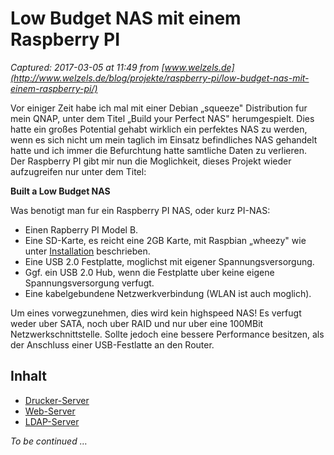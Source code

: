 # Low Budget NAS mit einem Raspberry PI

_Captured: 2017-03-05 at 11:49 from [www.welzels.de](http://www.welzels.de/blog/projekte/raspberry-pi/low-budget-nas-mit-einem-raspberry-pi/)_

Vor einiger Zeit habe ich mal mit einer Debian „squeeze" Distribution fur mein QNAP, unter dem Titel „Build your Perfect NAS" herumgespielt. Dies hatte ein großes Potential gehabt wirklich ein perfektes NAS zu werden, wenn es sich nicht um mein taglich im Einsatz befindliches NAS gehandelt hatte und ich immer die Befurchtung hatte samtliche Daten zu verlieren.  
Der Raspberry PI gibt mir nun die Moglichkeit, dieses Projekt wieder aufzugreifen nur unter dem Titel:

**Built a Low Budget NAS**

Was benotigt man fur ein Raspberry PI NAS, oder kurz PI-NAS:

  * Einen Rapberry PI Model B.
  * Eine SD-Karte, es reicht eine 2GB Karte, mit Raspbian „wheezy" wie unter [Installation](http://www.welzels.de/blog/projekte/raspberry-pi/raspberry-pi-die-erste-installation/) beschrieben.
  * Eine USB 2.0 Festplatte, moglichst mit eigener Spannungsversorgung.
  * Ggf. ein USB 2.0 Hub, wenn die Festplatte uber keine eigene Spannungsversorgung verfugt.
  * Eine kabelgebundene Netzwerkverbindung (WLAN ist auch moglich).

Um eines vorwegzunehmen, dies wird kein highspeed NAS! Es verfugt weder uber SATA, noch uber RAID und nur uber eine 100MBit Netzwerkschnittstelle. Sollte jedoch eine bessere Performance besitzen, als der Anschluss einer USB-Festlatte an den Router.

## Inhalt

  * [Drucker-Server](http://www.welzels.de/blog/projekte/raspberry-pi/low-budget-nas-mit-einem-raspberry-pi/pi-nas-drucker-server/)
  * [Web-Server](http://www.welzels.de/blog/projekte/raspberry-pi/low-budget-nas-mit-einem-raspberry-pi/pi-nas-web-server/)
  * [LDAP-Server](http://www.welzels.de/blog/projekte/raspberry-pi/low-budget-nas-mit-einem-raspberry-pi/pi-nas-ldap-server/)

_To be continued …_
